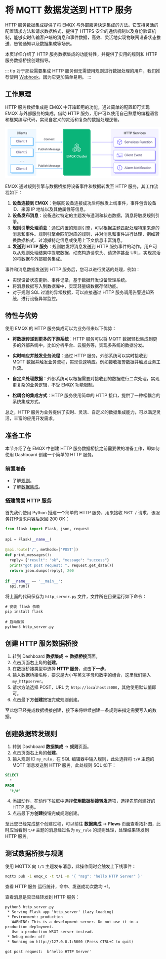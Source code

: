 # 将 MQTT 数据发送到 HTTP 服务

HTTP 服务数据集成提供了将 EMQX 与外部服务快速集成的方法。它支持灵活的配置请求方法和请求数据格式，提供了 HTTPS 安全的通信机制以及身份验证机制，能够实时传输客户端的消息和事件数据，高效、灵活地实现物联网设备状态推送、告警通知以及数据集成等场景。

本页详细介绍了 HTTP 服务数据集成的功能特性，并提供了实用的规则和 HTTP 服务数据桥接创建指导。

::: tip
对于那些需要集成 HTTP 服务但无需使用规则进行数据处理的用户，我们推荐使用 [Webhook](./webhook.md)，因为它更加简单易用。
:::

## 工作原理

HTTP 服务数据集成是 EMQX 中开箱即用的功能，通过简单的配置即可实现 EMQX 与外部服务的集成。借助 HTTP 服务，用户可以使用自己熟悉的编程语言和框架编写代码，实现自定义的灵活和复杂的数据处理逻辑。

![EMQX Webhook 集成](./assets/emqx-integration-http.jpg)

EMQX 通过规则引擎与数据桥接将设备事件和数据转发至 HTTP 服务，其工作流程如下：

1. **设备连接到 EMQX**：物联网设备连接成功后将触发上线事件，事件包含设备 ID、来源 IP 地址以及其他属性等信息。
2. **设备发布消息**：设备通过特定的主题发布遥测和状态数据，消息将触发规则引擎。
3. **规则引擎处理消息**：通过内置的规则引擎，可以根据主题匹配处理特定来源的消息和事件。规则引擎会匹配对应的规则，并对消息和事件进行处理，例如转换数据格式、过滤掉特定信息或使用上下文信息丰富消息。
4. **发送到 HTTP 服务**：规则触发将消息发送到 HTTP 服务事件的动作。用户可以从规则处理结果中提取数据，动态构造请求头、请求体甚至 URL，实现灵活的将数据与外部服务集成。

事件和消息数据发送到 HTTP 服务后，您可以进行灵活的处理，例如：

- 实现设备状态更新、事件记录，基于数据开发设备管理系统。
- 将消息数据写入到数据库中，实现轻量级数据存储功能。
- 对于规则 SQL 过滤的异常数据，可以直接通过 HTTP 服务调用告警通知系统，进行设备异常监控。

## 特性与优势

使用 EMQX 的 HTTP 服务集成可以为业务带来以下优势：

- **将数据传递到更多的下游系统**：HTTP 服务可以将 MQTT 数据轻松集成到更多的外部系统中，比如分析平台、云服务等，实现多系统的数据分发。

- **实时响应并触发业务流程**：通过 HTTP 服务，外部系统可以实时接收到 MQTT 数据并触发业务流程，实现快速响应。例如接收报警数据并触发业务工作流。

- **自定义处理数据**：外部系统可以根据需要对接收到的数据进行二次处理，实现更复杂的业务逻辑，不受 EMQX 功能限制。

- **松耦合的集成方式**：HTTP 服务使用简单的 HTTP 接口，提供了一种松耦合的系统集成方式。

总之，HTTP 服务为业务提供了实时、灵活、自定义的数据集成能力，可以满足灵活，丰富的应用开发需求。

## 准备工作

本节介绍了在 EMQX 中创建 HTTP 服务数据桥接之前需要做的准备工作，即如何使用 Dashboard 创建一个简单的 HTTP 服务。

### 前置准备

- 了解[规则](./rules.md)。
- 了解[数据集成](./data-bridges.md)。

### 搭建简易 HTTP 服务

首先我们使用 Python 搭建一个简单的 HTTP 服务，用来接收 `POST /` 请求，该服务打印请求内容后返回 200 OK：

```python
from flask import Flask, json, request

api = Flask(__name__)

@api.route('/', methods=['POST'])
def print_messages():
  reply= {"result": "ok", "message": "success"}
  print("got post request: ", request.get_data())
  return json.dumps(reply), 200

if __name__ == '__main__':
  api.run()
```

将上面的代码保存为 `http_server.py` 文件，文件所在目录运行如下命令：

```shell
# 安装 flask 依赖
pip install flask

# 启动服务
python3 http_server.py
```

## 创建 HTTP 服务数据桥接

1. 转到 Dashboard **数据集成** -> **数据桥接**页面。
2. 点击页面右上角的**创建**。
3. 在数据桥接类型中选择 **HTTP 服务**，点击**下一步**。
4. 输入数据桥接名称，要求是大小写英文字母和数字的组合，这里我们输入 `my_httpserver`。
5. 请求方法选择 POST，URL 为 `http://localhost:5000`，其他使用默认值即可。
6. 点击最下方**创建**按钮完成规则创建。

至此您已经完成数据桥接创建，接下来将继续创建一条规则来指定需要写入的数据。

## 创建数据转发规则

1. 转到 Dashboard **数据集成** -> **规则**页面。
2. 点击页面右上角的**创建**。
3. 输入规则 ID `my_rule`，在 SQL 编辑器中输入规则，此处选择将 `t/#` 主题的 MQTT 消息发送到 HTTP 服务，此处规则 SQL 如下：

  ```sql
  SELECT 
    *
  FROM
    "t/#"
  ```
4. 添加动作，在动作下拉框中选择**使用数据桥接转发**选项，选择先前创建好的 HTTP 服务。
5. 点击最下方**创建**按钮完成规则创建。

至此您已经完成整个创建过程，可以前往 **数据集成** -> **Flows** 页面查看拓扑图，此时应当看到 `t/#` 主题的消息经过名为 `my_rule` 的规则处理，处理结果转发到 HTTP 服务。

## 测试数据桥接与规则

使用 MQTTX 向 `t/1` 主题发布消息，此操作同时会触发上下线事件：

```bash
mqttx pub -i emqx_c -t t/1 -m '{ "msg": "hello HTTP Server" }'
```

查看 HTTP 服务 运行统计，命中、发送成功次数均 +1。

查看消息是否已经转发到 HTTP 服务：

```shell
python3 http_server.py
 * Serving Flask app 'http_server' (lazy loading)
 * Environment: production
   WARNING: This is a development server. Do not use it in a production deployment.
   Use a production WSGI server instead.
 * Debug mode: off
 * Running on http://127.0.0.1:5000 (Press CTRL+C to quit)

got post request:  b'hello HTTP Server'
```
